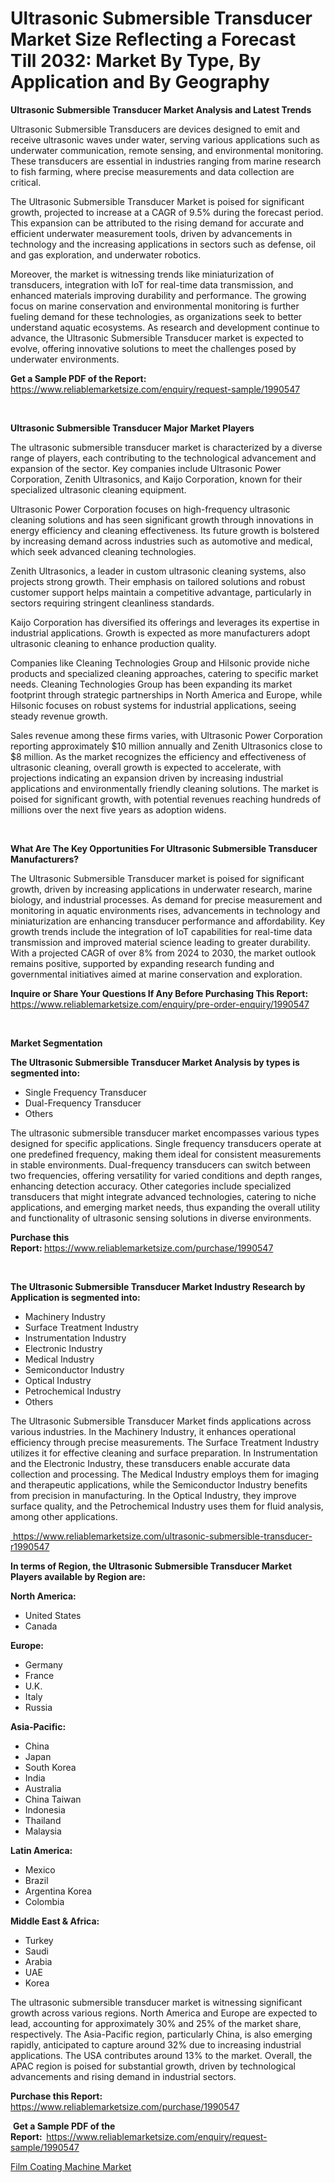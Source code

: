 <p><h1>Ultrasonic Submersible Transducer Market Size Reflecting a Forecast Till 2032: Market By Type, By Application and By Geography</h1></p><p><strong>Ultrasonic Submersible Transducer Market Analysis and Latest Trends</strong></p>
<p><p>Ultrasonic Submersible Transducers are devices designed to emit and receive ultrasonic waves under water, serving various applications such as underwater communication, remote sensing, and environmental monitoring. These transducers are essential in industries ranging from marine research to fish farming, where precise measurements and data collection are critical.</p><p>The Ultrasonic Submersible Transducer Market is poised for significant growth, projected to increase at a CAGR of 9.5% during the forecast period. This expansion can be attributed to the rising demand for accurate and efficient underwater measurement tools, driven by advancements in technology and the increasing applications in sectors such as defense, oil and gas exploration, and underwater robotics.</p><p>Moreover, the market is witnessing trends like miniaturization of transducers, integration with IoT for real-time data transmission, and enhanced materials improving durability and performance. The growing focus on marine conservation and environmental monitoring is further fueling demand for these technologies, as organizations seek to better understand aquatic ecosystems. As research and development continue to advance, the Ultrasonic Submersible Transducer market is expected to evolve, offering innovative solutions to meet the challenges posed by underwater environments.</p></p>
<p><strong>Get a Sample PDF of the Report:&nbsp;</strong> <a href="https://www.reliablemarketsize.com/enquiry/request-sample/1990547?utm_campaign=3114&utm_medium=2&utm_source=Github&utm_content=ia&utm_term=10042025&utm_id=ultrasonic-submersible-transducer">https://www.reliablemarketsize.com/enquiry/request-sample/1990547</a></p>
<p>&nbsp;</p>
<p><strong>Ultrasonic Submersible Transducer Major Market Players</strong></p>
<p><p>The ultrasonic submersible transducer market is characterized by a diverse range of players, each contributing to the technological advancement and expansion of the sector. Key companies include Ultrasonic Power Corporation, Zenith Ultrasonics, and Kaijo Corporation, known for their specialized ultrasonic cleaning equipment. </p><p>Ultrasonic Power Corporation focuses on high-frequency ultrasonic cleaning solutions and has seen significant growth through innovations in energy efficiency and cleaning effectiveness. Its future growth is bolstered by increasing demand across industries such as automotive and medical, which seek advanced cleaning technologies.</p><p>Zenith Ultrasonics, a leader in custom ultrasonic cleaning systems, also projects strong growth. Their emphasis on tailored solutions and robust customer support helps maintain a competitive advantage, particularly in sectors requiring stringent cleanliness standards.</p><p>Kaijo Corporation has diversified its offerings and leverages its expertise in industrial applications. Growth is expected as more manufacturers adopt ultrasonic cleaning to enhance production quality.</p><p>Companies like Cleaning Technologies Group and Hilsonic provide niche products and specialized cleaning approaches, catering to specific market needs. Cleaning Technologies Group has been expanding its market footprint through strategic partnerships in North America and Europe, while Hilsonic focuses on robust systems for industrial applications, seeing steady revenue growth.</p><p>Sales revenue among these firms varies, with Ultrasonic Power Corporation reporting approximately $10 million annually and Zenith Ultrasonics close to $8 million. As the market recognizes the efficiency and effectiveness of ultrasonic cleaning, overall growth is expected to accelerate, with projections indicating an expansion driven by increasing industrial applications and environmentally friendly cleaning solutions. The market is poised for significant growth, with potential revenues reaching hundreds of millions over the next five years as adoption widens.</p></p>
<p>&nbsp;</p>
<p><strong>What Are The Key Opportunities For Ultrasonic Submersible Transducer Manufacturers?</strong></p>
<p><p>The Ultrasonic Submersible Transducer market is poised for significant growth, driven by increasing applications in underwater research, marine biology, and industrial processes. As demand for precise measurement and monitoring in aquatic environments rises, advancements in technology and miniaturization are enhancing transducer performance and affordability. Key growth trends include the integration of IoT capabilities for real-time data transmission and improved material science leading to greater durability. With a projected CAGR of over 8% from 2024 to 2030, the market outlook remains positive, supported by expanding research funding and governmental initiatives aimed at marine conservation and exploration.</p></p>
<p><strong>Inquire or Share Your Questions If Any Before Purchasing This Report:</strong> <a href="https://www.reliablemarketsize.com/enquiry/pre-order-enquiry/1990547?utm_campaign=3114&utm_medium=2&utm_source=Github&utm_content=ia&utm_term=10042025&utm_id=ultrasonic-submersible-transducer">https://www.reliablemarketsize.com/enquiry/pre-order-enquiry/1990547</a></p>
<p>&nbsp;</p>
<p><strong>Market Segmentation</strong></p>
<p><strong>The Ultrasonic Submersible Transducer Market Analysis by types is segmented into:</strong></p>
<p><ul><li>Single Frequency Transducer</li><li>Dual-Frequency Transducer</li><li>Others</li></ul></p>
<p><p>The ultrasonic submersible transducer market encompasses various types designed for specific applications. Single frequency transducers operate at one predefined frequency, making them ideal for consistent measurements in stable environments. Dual-frequency transducers can switch between two frequencies, offering versatility for varied conditions and depth ranges, enhancing detection accuracy. Other categories include specialized transducers that might integrate advanced technologies, catering to niche applications, and emerging market needs, thus expanding the overall utility and functionality of ultrasonic sensing solutions in diverse environments.</p></p>
<p><strong>Purchase this Report:&nbsp;</strong><a href="https://www.reliablemarketsize.com/purchase/1990547?utm_campaign=3114&utm_medium=2&utm_source=Github&utm_content=ia&utm_term=10042025&utm_id=ultrasonic-submersible-transducer">https://www.reliablemarketsize.com/purchase/1990547</a></p>
<p>&nbsp;</p>
<p><strong>The Ultrasonic Submersible Transducer Market Industry Research by Application is segmented into:</strong></p>
<p><ul><li>Machinery Industry</li><li>Surface Treatment Industry</li><li>Instrumentation Industry</li><li>Electronic Industry</li><li>Medical Industry</li><li>Semiconductor Industry</li><li>Optical Industry</li><li>Petrochemical Industry</li><li>Others</li></ul></p>
<p><p>The Ultrasonic Submersible Transducer Market finds applications across various industries. In the Machinery Industry, it enhances operational efficiency through precise measurements. The Surface Treatment Industry utilizes it for effective cleaning and surface preparation. In Instrumentation and the Electronic Industry, these transducers enable accurate data collection and processing. The Medical Industry employs them for imaging and therapeutic applications, while the Semiconductor Industry benefits from precision in manufacturing. In the Optical Industry, they improve surface quality, and the Petrochemical Industry uses them for fluid analysis, among other applications.</p></p>
<p><a href="https://www.reliablemarketsize.com/ultrasonic-submersible-transducer-r1990547?utm_campaign=3114&utm_medium=2&utm_source=Github&utm_content=ia&utm_term=10042025&utm_id=ultrasonic-submersible-transducer">&nbsp;https://www.reliablemarketsize.com/ultrasonic-submersible-transducer-r1990547</a></p>
<p><strong>In terms of Region, the Ultrasonic Submersible Transducer Market Players available by Region are:</strong></p>
<p>
    <p> <strong> North America: </strong>
        <ul>
            <li>United States</li>
            <li>Canada</li>
        </ul>
        </p> 
    <p> <strong> Europe: </strong>
        <ul>
            <li>Germany</li>
            <li>France</li>
            <li>U.K.</li>
            <li>Italy</li>
            <li>Russia</li>
        </ul>
        </p> 
    <p> <strong> Asia-Pacific: </strong>
        <ul>
            <li>China</li>
            <li>Japan</li>
            <li>South Korea</li>
            <li>India</li>
            <li>Australia</li>
            <li>China Taiwan</li>
            <li>Indonesia</li>
            <li>Thailand</li>
            <li>Malaysia</li>
        </ul>
        </p> 
    <p> <strong> Latin America: </strong>
        <ul>
            <li>Mexico</li>
            <li>Brazil</li>
            <li>Argentina Korea</li>
            <li>Colombia</li>
        </ul>
        </p> 
    <p> <strong> Middle East & Africa: </strong>
        <ul>
            <li>Turkey</li>
            <li>Saudi</li>
            <li>Arabia</li>
            <li>UAE</li>
            <li>Korea</li>
        </ul>
    </p>
    </p>
<p><p>The ultrasonic submersible transducer market is witnessing significant growth across various regions. North America and Europe are expected to lead, accounting for approximately 30% and 25% of the market share, respectively. The Asia-Pacific region, particularly China, is also emerging rapidly, anticipated to capture around 32% due to increasing industrial applications. The USA contributes around 13% to the market. Overall, the APAC region is poised for substantial growth, driven by technological advancements and rising demand in industrial sectors.</p></p>
<p><strong>Purchase this Report: </strong><a href="https://www.reliablemarketsize.com/purchase/1990547?utm_campaign=3114&utm_medium=2&utm_source=Github&utm_content=ia&utm_term=10042025&utm_id=ultrasonic-submersible-transducer">https://www.reliablemarketsize.com/purchase/1990547</a></p>
<p>&nbsp;<strong>Get a Sample PDF of the Report:&nbsp;&nbsp;</strong><a href="https://www.reliablemarketsize.com/enquiry/request-sample/1990547?utm_campaign=3114&utm_medium=2&utm_source=Github&utm_content=ia&utm_term=10042025&utm_id=ultrasonic-submersible-transducer">https://www.reliablemarketsize.com/enquiry/request-sample/1990547</a></p>
<p><strong></strong></p>
<p><p><a href="https://github.com/joshuagarcia509/Market-Research-Report-List-1/blob/main/film-coating-machine-market.md?utm_campaign=3114&utm_medium=2&utm_source=Github&utm_content=ia&utm_term=10042025&utm_id=ultrasonic-submersible-transducer">Film Coating Machine Market</a></p></p>
